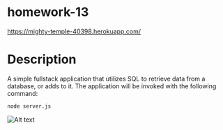 # homework-13
 
https://mighty-temple-40398.herokuapp.com/

# Description 

A simple fullstack application that utilizes SQL to retrieve data from a database, or adds to it.  The application will be invoked with the following command:

```sh
node server.js
```


![Alt text](./assets/screenshot1.PNG?raw=true "screenshot")